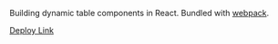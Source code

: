 Building dynamic table components in React. Bundled with [webpack](https://github.com/webpack/webpack).

[Deploy Link](http://paulgoblin.github.io/tablesInReact/)

